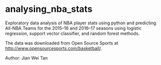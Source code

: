 # analysing_nba_stats
Exploratory data analysis of NBA player stats using python and predicting All-NBA Teams for the 2015–16 and 2016–17 seasons using logistic regression, support vector classifier, and random forest methods.

The data was downloaded from Open Source Sports at http://www.opensourcesports.com/basketball/.

Author: Jian Wei Tan

